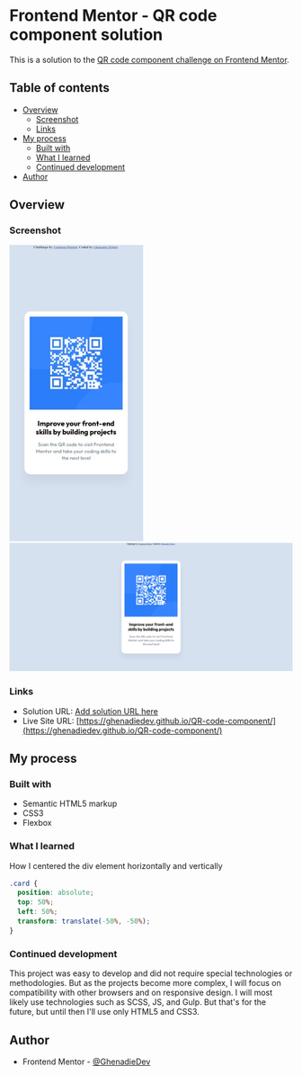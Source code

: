 # Frontend Mentor - QR code component solution

This is a solution to the [QR code component challenge on Frontend Mentor](https://www.frontendmentor.io/challenges/qr-code-component-iux_sIO_H).

## Table of contents

- [Overview](#overview)
  - [Screenshot](#screenshot)
  - [Links](#links)
- [My process](#my-process)
  - [Built with](#built-with)
  - [What I learned](#what-i-learned)
  - [Continued development](#continued-development)
- [Author](#author)

## Overview

### Screenshot

![](./images/mobile.jpg)
![](./images/screenshot-2025-02-10-12-49-58.jpg)

### Links

- Solution URL: [Add solution URL here](https://your-solution-url.com)
- Live Site URL: [https://ghenadiedev.github.io/QR-code-component/](https://ghenadiedev.github.io/QR-code-component/)

## My process

### Built with

- Semantic HTML5 markup
- CSS3
- Flexbox

### What I learned

How I centered the div element horizontally and vertically

```css
.card {
  position: absolute;
  top: 50%;
  left: 50%;
  transform: translate(-50%, -50%);
}
```

### Continued development

This project was easy to develop and did not require special technologies or methodologies.
But as the projects become more complex, I will focus on compatibility with other browsers and on responsive design. I will most likely use technologies such as SCSS, JS, and Gulp. 
But that's for the future, but until then I'll use only HTML5 and CSS3.

## Author

- Frontend Mentor - [@GhenadieDev](https://www.frontendmentor.io/profile/GhenadieDev)
